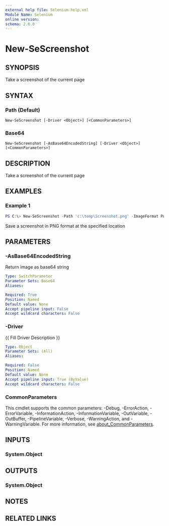 ```yaml
---
external help file: Selenium-help.xml
Module Name: Selenium
online version:
schema: 2.0.0
---
```


# New-SeScreenshot

## SYNOPSIS
Take a screenshot of the current page

## SYNTAX

### Path (Default)
```
New-SeScreenshot [-Driver <Object>] [<CommonParameters>]
```

### Base64
```
New-SeScreenshot [-AsBase64EncodedString] [-Driver <Object>] [<CommonParameters>]
```

## DESCRIPTION
Take a screenshot of the current page

## EXAMPLES

### Example 1
```powershell
PS C:\> New-SeScreenshot -Path 'c:\temp\Screenshot.png' -ImageFormat Png
```

Save a screenshot in PNG format at the specified location

## PARAMETERS

### -AsBase64EncodedString
Return image as base64 string

```yaml
Type: SwitchParameter
Parameter Sets: Base64
Aliases:

Required: True
Position: Named
Default value: None
Accept pipeline input: False
Accept wildcard characters: False
```

### -Driver
{{ Fill Driver Description }}

```yaml
Type: Object
Parameter Sets: (All)
Aliases:

Required: False
Position: Named
Default value: None
Accept pipeline input: True (ByValue)
Accept wildcard characters: False
```

### CommonParameters
This cmdlet supports the common parameters: -Debug, -ErrorAction, -ErrorVariable, -InformationAction, -InformationVariable, -OutVariable, -OutBuffer, -PipelineVariable, -Verbose, -WarningAction, and -WarningVariable. For more information, see [about_CommonParameters](http://go.microsoft.com/fwlink/?LinkID=113216).

## INPUTS

### System.Object

## OUTPUTS

### System.Object
## NOTES

## RELATED LINKS
